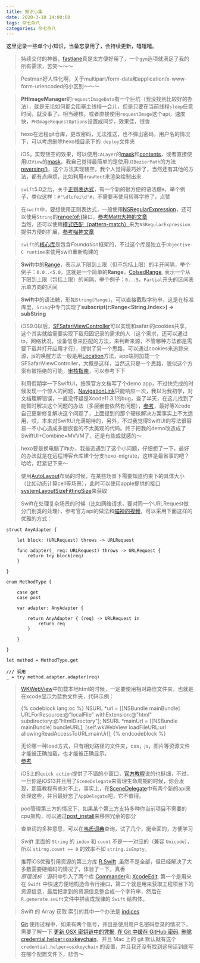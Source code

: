 ```yaml
---
title: 知识小集
date: 2020-3-10 14:00:00
tags: 杂七杂八
categories: 杂七杂八
---
```


这里记录一些单个小知识，当备忘录用了，会持续更新，嘻嘻嘻。

> 持续交付的神器，[fastlane](https://docs.fastlane.tools/)真是太方便好用了，一个`gym`选项就满足了我的所有需求，苦笑～～～

> Postman好人性化啊，关于multipart/form-data和application/x-www-form-urlencoded的小区别～～～

> **PHImageManager**的`requestImageData`有一个巨坑（我没找到比较好的办法），就是无论如何都会阻塞主线程一会儿，但是只要在当前线程`sleep`任意时间，就没事了，相当硬核，或者直接使用`requestImage`这个api，速度快，`PHImageRequestOptions`设置成同步，效果佳，很香

> hexo在远程git仓库，更改密码，无法推送，也不弹出密码，用户名的情况下，可以考虑删除hexo根目录下的`.deploy`文件夹

> iOS，实现镂空的效果，可以使用`CALayer`的[mask](https://developer.apple.com/documentation/quartzcore/calayer/1410861-mask)和[contents](https://developer.apple.com/documentation/quartzcore/calayer/1410773-contents)，或者直接使用`UIView`的[mask](https://developer.apple.com/documentation/uikit/uiview/1622557-mask)，我自己觉得最简单的是使用`UIBezierPath`的方法[reversing()](https://developer.apple.com/documentation/uikit/uibezierpath/1624348-reversing)，这个方法实现镂空，我个人觉得最巧妙了，当然还有其他的方法，都有点麻烦，比如利用`drawRect`来渲染绘制出来

> `swift`5.0之后，关于[正则表达式](https://deerchao.cn/tutorials/regex/regex.htm)，有一个新的很方便的语法糖`#`，举个例子，类似这样：`#"\dlufei\d"#`，不需要再使用转移字符了，点赞

> 在`swift`中，要想使用正则表达式，一般使用[NSRegularExpression](https://developer.apple.com/documentation/foundation/nsregularexpression)，还可以使用`String`的[range(of:)](https://developer.apple.com/documentation/foundation/nsstring/1410144-range)接口，[参考Mattt大神的文章](https://nshipster.com/swift-regular-expressions/)<br>
当然，还可以使用[模式匹配（pattern-match）](https://docs.swift.org/swift-book/ReferenceManual/Patterns.html)来为`NSRegularExpression`提供方便的扩展，[参考喵神文章](https://swifter.tips/pattern-match/)

> `swift`的[核心库](https://swift.org/core-libraries/#foundation)是包含*Foundation*框架的，不过这个库是独立于`Objective-C runtime`来使用swift重新构建的

> **Swift**中的[Range](https://developer.apple.com/documentation/swift/range)，表示从下限到上限（但不包括上限）的半开间隔，举个例子：`0.0..<5.0`，这就是一个简单的**Range**，[ColsedRange](https://developer.apple.com/documentation/swift/closedrange), 表示一个从下限到上限（包括上限）的间隔，举个例子：`0...5`，`Partial`开头的区间表示单方向的区间

> **Swift**中的语法糖，形如`String[Range]`，可以直接截取字符串，这是在标准库里，`Sring`中专门实现了**subscript(r:Range<String.Index>) -> subString**

> iOS9.0以后，[SFSafariViewController](https://developer.apple.com/documentation/safariservices/sfsafariviewcontroller)可以实现和safari的cookies共享，这个其实就给需要实现下载归因记录的需求的人（这个需求，还可以通过ip，网络状况，设备信息来匹配的方法，来判断来源，不管哪种方法都是需要下载并打开应用才行），提供了另一个思路，可以通过cookies来追踪来源，js的唤醒方法一般是用[Location](https://www.w3schools.com/js/js_window_location.asp)方法，app端则加载一个SFSafariViewController，大概是这样，当然这只是一个思路，貌似这个方案有被拒绝的可能，[审核指南](https://developer.apple.com/app-store/review/guidelines/#legal)，可以参考下下

> 利用假期学一下SwiftUI，按照官方文档写了个demo app，不过快完成的时候发现一个惊人的问题，[NavigationLink](https://developer.apple.com/documentation/swiftui/navigationlink)只能响应一次，我以为我初学，对文档理解错误，一直没怀疑是Xcode11.3.1的bug，查了半天，在这儿找到了能暂时解决这个问题的办法（多层嵌套依然有问题），[参考](http://t.cn/A6Po4uju)，最好等Xcode自己更新修复解决这个问题了，上面提到的那个硬核解决方案事实上不太适用，哎，本来对SwiftUI充满期待的，另外，不过我觉得SwiftUI的写法很容易一不小心造成多层嵌套的不太美观的代码。终于把我的demo改造成了SwiftUI+Combine+MVVM了，还是有些成就感的～

> hexo要是换电脑了咋办，我最近遇到了这个小问题，仔细想了一下，最好的办法就是在远程博客仓库建个分支hexo-migrate，这样是最省事的吧？哈哈，赶紧记下来～

> 使用[AutoLayout](https://developer.apple.com/library/archive/documentation/UserExperience/Conceptual/AutolayoutPG/index.html)布局的时候，在某些场景下需要知道约束下的具体大小（比如动态计算cell等场景），此时可以使用apple提供的接口[systemLayoutSizeFittingSize](https://developer.apple.com/documentation/uikit/uiview/1622624-systemlayoutsizefitting)来获取

> Swift在处理复杂场景的时候（比如网络请求，要对同一个URLRequest做分门别类的处理），参考官方api的做法和[喵神的视频](https://www.youtube.com/watch?v=Xk4HZfW6vK0&list=PLJN8Q2M8xECkvIbNFM30Bu91qbN92SXND&index=14)，可以采用下面这样的优雅的方式：
```
struct AnyAdapter {
        
    let block: (URLRequest) throws -> URLRequest
    
    func adapter(_ req: URLRequest) throws -> URLRequest {
        return try block(req)
    }
        
}
    
enum MethodType {
        
    case get
    case post
        
    var adapter: AnyAdapter {
            
        return AnyAdapter { (req) -> URLRequest in
            return req
        }
            
    }
        
}

let method = MethodType.get

/// 调用
_ = try method.adapter.adapter(req)
```

> [WKWebView](https://developer.apple.com/documentation/webkit/wkwebview?language=objc)中加载本地html的时候，一定要使用相对路径文件夹，也就是在xcode显示为蓝色文件夹，代码示例：
> 
> {% codeblock lang:oc %}
NSURL *url = [[NSBundle mainBundle] URLForResource:@"localFile" withExtension:@"html" subdirectory:@"HtmlDirectory"];
NSURL *mainUrl = [[NSBundle mainBundle] bundleURL];
[self.wkWebView loadFileURL:url allowingReadAccessToURL:mainUrl]; 
{% endcodeblock %}
> 
> 无论哪一种load方式，只有相对路径的文件夹，css，js，图片等资源文件才能被正确加载，也才能被正确显示。  
> [参考](https://www.jianshu.com/p/1688c11af71c)

> iOS上的`quick action`提供了不错的小窗口，[官方教程](https://developer.apple.com/documentation/uikit/menus_and_shortcuts/add_home_screen_quick_actions)说的也挺细，不过，一旦你是iOS13并且用了`SceneDelegate`来管理生命周期的时候，你会发现，那篇教程有些对不上，事实上，在[SceneDelegate](https://developer.apple.com/documentation/uikit/uiscenedelegate)中有两个新的api来处理这些，并且最好忘了`AppDelegate`吧，它不值得。

> pod管理第三方的情况下，如果某个第三方支持多种你当前项目不需要的cpu架构，可以通过[post_install](https://guides.cocoapods.org/syntax/podfile.html#post_install)来移除冗余的部分

> 查单词的多种意思，可以在[韦氏词典](https://www.merriam-webster.com/)查询，试了几个，挺全面的，方便学习

> *Swift* 里面的 `String` 的 `index` 和 `count` 不是一一对应的（兼容 `Unicode`），所以 `stirng.count == 0` 的效率不如 `string.isEmpty`。

> 推荐iOS优雅引用资源的第三方库 [R.Swift](https://github.com/mac-cain13/R.swift) ,虽然不是全部，但已经解决了大多数需要硬编码的情况了，体验了一下，真香<br>
*原理浅析*：源码中引入了两个库 [Commander](https://github.com/kylef/Commander.git)和 [XcodeEdit](https://github.com/tomlokhorst/XcodeEdit), 第一个是用来在 `Swift` 中快速方便地构造命令行接口，第二个就是用来获取工程项目下的资源信息，最后把拿到的资源信息整合成一个字符串，然后在 `R.generate.swift`文件中拼装成规律的 `Swift` 结构体。

> Swift 的 Array 获取 索引的其中一个办法是 [indices](https://developer.apple.com/documentation/swift/array/2994726-indices)

> [Git](https://git-scm.com/book/zh/v2/%E8%B5%B7%E6%AD%A5-%E5%88%9D%E6%AC%A1%E8%BF%90%E8%A1%8C-Git-%E5%89%8D%E7%9A%84%E9%85%8D%E7%BD%AE) 使用过程中，如果有两个账号，并且是使用用户名密码登录的情况下，需要了解一下 [更新 OSX 密钥链中的凭据](https://help.github.com/cn/github/using-git/updating-credentials-from-the-osx-keychain), [在 Git 中缓存 GitHub 密码](https://help.github.com/cn/github/using-git/caching-your-github-password-in-git), [删除 credential.helper=osxkeychain](https://gist.github.com/ramingar/a5789a2323c3b2d59edd34d87e32ef19)，并且 Mac 上的 git 默认就有这个 `credential.helper=osxkeychain` 的设置，并且我还没有找到这句话到底写在哪个配置文件下，悲伤～